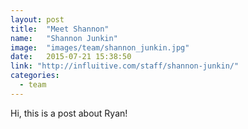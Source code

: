 ```yaml
---
layout: post
title:  "Meet Shannon"
name:   "Shannon Junkin"
image:  "images/team/shannon_junkin.jpg"
date:   2015-07-21 15:38:50
link: "http://influitive.com/staff/shannon-junkin/"
categories:
  - team
---
```

Hi, this is a post about Ryan!
